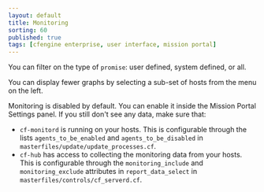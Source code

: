 ```yaml
---
layout: default
title: Monitoring
sorting: 60
published: true
tags: [cfengine enterprise, user interface, mission portal]
---
```


You can filter on the type of `promise`: user defined, system defined, or all.

You can display fewer graphs by selecting a sub-set of hosts from the menu on the left.

Monitoring is disabled by default.  You can enable it inside the Mission Portal Settings panel. If you still don't see any data, make sure that:

* `cf-monitord` is running on your hosts. This is configurable through the lists `agents_to_be_enabled` and `agents_to_be_disabled` in `masterfiles/update/update_processes.cf`.
* `cf-hub` has access to collecting the monitoring data from your hosts. This is configurable through the `monitoring_include` and `monitoring_exclude` attributes in `report_data_select` in `masterfiles/controls/cf_serverd.cf`.
